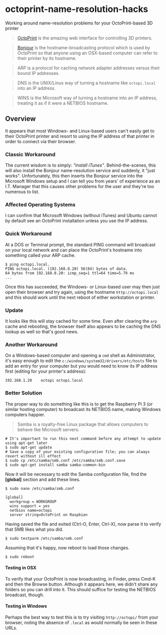# octoprint-name-resolution-hacks
Working around name-resolution problems for your OctoPrint-based 3D printer

> [OctoPrint](https://github.com/foosel/OctoPrint) is the amazing web interface for controlling 3D printers.

> [Bonjour](https://en.wikipedia.org/wiki/Bonjour_(software)) is the hostname-broadcasting protocol which is used by OctoPrint so that anyone using an OSX-based computer can refer to their printer by its hostname.

> ARP is a protocol for caching network adapter addresses versus their bound IP addresses.

> DNS is the UNIX/Linux way of turning a hostname like `octopi.local` into an IP address.

> WINS is the Microsoft way of turning a hostname into an IP address, treating it as if it were a NETBIOS hostname.

## Overview
It appears that most Windows- and Linux-based users can't easily get to their OctoPrint printer and resort to using the IP address of that printer in order to connect via their browser.

### Classic Workaround
The current wisdom is to simply: _"install iTunes"_. Behind-the-scenes, this will also install the Bonjour name-resolution service and suddenly, it "just works". Unfortunately, this then inserts the Bonjour service into the Microsoft Windows setup and I can tell you from years' of experience as an I.T. Manager that this causes other problems for the user and they're too numerous to list.

### Affected Operating Systems
I can confirm that Microsoft Windows (without iTunes) and Ubuntu cannot by default see an OctoPrint installation unless you use the IP address.

### Quick Workaround
At a DOS or Terminal prompt, the standard PING command will broadcast on your local network and can place the OctoPrint's hostname into something called your ARP cache.

```
$ ping octopi.local.
PING octopi.local. (192.168.0.20) 56(84) bytes of data.
64 bytes from 192.168.0.20: icmp_seq=1 ttl=64 time=5.79 ms
...
```

Once this has succeeded, the Windows- or Linux-based user may then just open their browser and try again, using the hostname `http://octopi.local` and this should work until the next reboot of either workstation or printer.

### Update
It looks like this will stay cached for some time. Even after clearing the `arp` cache and rebooting, the browser itself also appears to be caching the DNS lookup as well so that's good news.

### Another Workaround
On a Windows-based computer and opening a `cmd` shell as Administrator, it's easy enough to edit the `c:/windows/system32/drivers/etc/hosts` file to add an entry for your computer but you would need to know its IP address first (editing for your printer's address):

```
192.168.1.20	octopi octopi.local
```

### Better Solution
The proper way to do something like this is to get the Raspberry Pi 3 (or similar hosting computer) to broadcast its NETBIOS name, making Windows computers happier.

> Samba is a royalty-free Linux package that allows computers to behave like Microsoft servers.

```
# It's important to run this next command before any attempt to update using apt-get later
$ sudo apt-get update
# Save a copy of your existing configuration file; you can always revert without ill effect
$ sudo cp /etc/samba/smb.conf /etc/samba/smb.conf.save
$ sudo apt-get install samba samba-common-bin
```

Now it will be necessary to edit the Samba configuration file, find the **[global]** section and add these lines.

```
$ sudo nano /etc/samba/smb.conf

[global]
  workgroup = WORKGROUP
  wins support = yes
  netbios name=octopi
  server string=OctoPrint on Raspbian
```

Having saved the file and exited (Ctrl-O, Enter, Ctrl-X), now parse it to verify that SMB likes what you did.

```
$ sudo testparm /etc/samba/smb.conf
```

Assuming that it's happy, now reboot to load those changes.

```
$ sudo reboot
```

#### Testing in OSX
To verify that your OctoPrint is now broadcasting, in Finder, press Cmd-K and then the Browse button. Although it appears here, we didn't share any folders so you can drill into it. This should suffice for testing the NETBIOS broadcast, though.

#### Testing in Windows
Perhaps the best way to test this is to try visiting `http://octopi/` from your browser, noting the absence of `.local` as would normally be seen in these URLs.